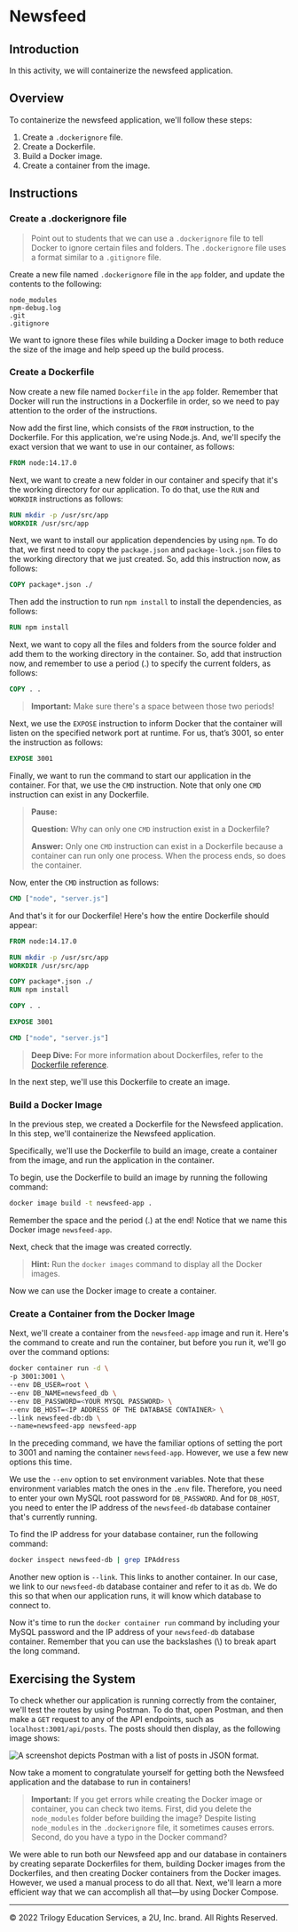 # Newsfeed

## Introduction

In this activity, we will containerize the newsfeed application.

## Overview

To containerize the newsfeed application, we'll follow these steps:

1. Create a `.dockerignore` file.
2. Create a Dockerfile.
2. Build a Docker image.
3. Create a container from the image.

## Instructions

### Create a .dockerignore file

>Point out to students that we can use a `.dockerignore` file to tell Docker to ignore certain files and folders. The `.dockerignore` file uses a format similar to a `.gitignore` file.

Create a new file named `.dockerignore` file in the `app` folder, and update the contents to the following:

```
node_modules
npm-debug.log
.git
.gitignore
```

We want to ignore these files while building a Docker image to both reduce the size of the image and help speed up the build process.

### Create a Dockerfile

Now create a new file named `Dockerfile` in the `app` folder. Remember that Docker will run the instructions in a Dockerfile in order, so we need to pay attention to the order of the instructions.

Now add the first line, which consists of the `FROM` instruction, to the Dockerfile. For this application, we're using Node.js. And, we'll specify the exact version that we want to use in our container, as follows:

```dockerfile
FROM node:14.17.0
```

Next, we want to create a new folder in our container and specify that it's the working directory for our application. To do that, use the `RUN` and `WORKDIR` instructions as follows:

```dockerfile
RUN mkdir -p /usr/src/app
WORKDIR /usr/src/app
```

Next, we want to install our application dependencies by using `npm`. To do that, we first need to copy the `package.json` and `package-lock.json` files to the working directory that we just created. So, add this instruction now, as follows:

```dockerfile
COPY package*.json ./
```

Then add the instruction to run `npm install` to install the dependencies, as follows:

```dockerfile
RUN npm install
```

Next, we want to copy all the files and folders from the source folder and add them to the working directory in the container. So, add that instruction now, and remember to use a period (.) to specify the current folders, as follows:

```dockerfile
COPY . .
```

> **Important:** Make sure there's a space between those two periods!

Next, we use the `EXPOSE` instruction to inform Docker that the container will listen on the specified network port at runtime. For us, that’s 3001, so enter the instruction as follows:

```dockerfile
EXPOSE 3001
```

Finally, we want to run the command to start our application in the container. For that, we use the `CMD` instruction. Note that only one `CMD` instruction can exist in any Dockerfile.

> **Pause:**
>
> **Question:** Why can only one `CMD` instruction exist in a Dockerfile?
>
> **Answer:** Only one `CMD` instruction can exist in a Dockerfile because a container can run only one process. When the process ends, so does the container.

Now, enter the `CMD` instruction as follows:

```dockerfile
CMD ["node", "server.js"]
```

And that's it for our Dockerfile! Here's how the entire Dockerfile should appear:

```dockerfile
FROM node:14.17.0

RUN mkdir -p /usr/src/app
WORKDIR /usr/src/app

COPY package*.json ./
RUN npm install

COPY . .

EXPOSE 3001

CMD ["node", "server.js"]
```

> **Deep Dive:** For more information about Dockerfiles, refer to the [Dockerfile reference](https://docs.docker.com/engine/reference/builder/).

In the next step, we'll use this Dockerfile to create an image.


### Build a Docker Image

In the previous step, we created a Dockerfile for the Newsfeed application. In this step, we'll containerize the Newsfeed application.

Specifically, we'll use the Dockerfile to build an image, create a container from the image, and run the application in the container.

To begin, use the Dockerfile to build an image by running the following command:

```bash
docker image build -t newsfeed-app .
```

Remember the space and the period (.) at the end! Notice that we name this Docker image `newsfeed-app`.

Next, check that the image was created correctly.

> **Hint:** Run the `docker images` command to display all the Docker images.

Now we can use the Docker image to create a container.


### Create a Container from the Docker Image

Next, we'll create a container from the `newsfeed-app` image and run it. Here's the command to create and run the container, but before you run it, we'll go over the command options:

```bash
docker container run -d \
-p 3001:3001 \
--env DB_USER=root \
--env DB_NAME=newsfeed_db \
--env DB_PASSWORD=<YOUR MYSQL PASSWORD> \
--env DB_HOST=<IP ADDRESS OF THE DATABASE CONTAINER> \
--link newsfeed-db:db \
--name=newsfeed-app newsfeed-app
```

In the preceding command, we have the familiar options of setting the port to 3001 and naming the container `newsfeed-app`. However, we use a few new options this time.

We use the `--env` option to set environment variables. Note that these environment variables match the ones in the `.env` file. Therefore, you need to enter your own MySQL root password for `DB_PASSWORD`. And for `DB_HOST`, you need to enter the IP address of the `newsfeed-db` database container that's currently running.

To find the IP address for your database container, run the following command:

```bash
docker inspect newsfeed-db | grep IPAddress
```

Another new option is `--link`. This links to another container. In our case, we link to our `newsfeed-db` database container and refer to it as `db`. We do this so that when our application runs, it will know which database to connect to.

Now it's time to run the `docker container run` command by including your MySQL password and the IP address of your `newsfeed-db` database container. Remember that you can use the backslashes (\\) to break apart the long command.


## Exercising the System

To check whether our application is running correctly from the container, we'll test the routes by using Postman. To do that, open Postman, and then make a `GET` request to any of the API endpoints, such as `localhost:3001/api/posts`. The posts should then display, as the following image shows:

![A screenshot depicts Postman with a list of posts in JSON format.](./images/200-GET-all-posts.png)

Now take a moment to congratulate yourself for getting both the Newsfeed application and the database to run in containers!

> **Important:** If you get errors while creating the Docker image or container, you can check two items. First, did you delete the `node_modules` folder before building the image? Despite listing `node_modules` in the `.dockerignore` file, it sometimes causes errors. Second, do you have a typo in the Docker command?

We were able to run both our Newsfeed app and our database in containers by creating separate Dockerfiles for them, building Docker images from the Dockerfiles, and then creating Docker containers from the Docker images. However, we used a manual process to do all that. Next, we'll learn a more efficient way that we can accomplish all that&mdash;by using Docker Compose.

---

© 2022 Trilogy Education Services, a 2U, Inc. brand. All Rights Reserved.
